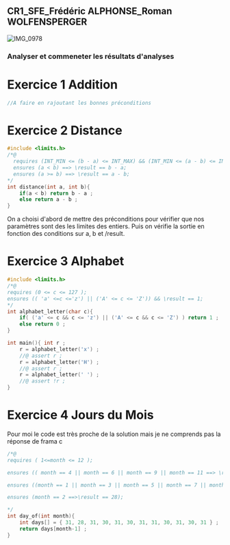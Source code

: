 ## CR1_SFE_Frédéric ALPHONSE_Roman WOLFENSPERGER
![IMG_0978](https://user-images.githubusercontent.com/101244166/171950332-e927d53f-aeeb-41bd-99cd-c974be30a3c0.PNG)


### Analyser et commeneter les résultats d'analyses

# Exercice 1 Addition
```c
//A faire en rajoutant les bonnes préconditions
```

# Exercice 2 Distance


```c
#include <limits.h>
/*@
  requires (INT_MIN <= (b - a) <= INT_MAX) && (INT_MIN <= (a - b) <= INT_MAX);
  ensures (a < b) ==> \result == b - a;
  ensures (a >= b) ==> \result == a - b;
*/
int distance(int a, int b){
    if(a < b) return b - a ;
    else return a - b ; 
}
```
On a choisi d'abord de mettre des préconditions pour vérifier que nos paramètres sont des les limites des entiers.
Puis on vérifie la sortie en fonction des conditions sur a, b et /result.

# Exercice 3 Alphabet


```c
#include <limits.h>
/*@
requires (0 <= c <= 127 );
ensures (( 'a' <=c <='z') || ('A' <= c <= 'Z')) && \result == 1;
*/
int alphabet_letter(char c){
    if( ('a' <= c && c <= 'z') || ('A' <= c && c <= 'Z') ) return 1 ;
    else return 0 ;
}

int main(){ int r ;
    r = alphabet_letter('x') ;
    //@ assert r ;
    r = alphabet_letter('H') ;
    //@ assert r ;
    r = alphabet_letter(' ') ;
    //@ assert !r ;
}
```

# Exercice 4 Jours du Mois

Pour moi le code est très proche de la solution mais je ne comprends pas la réponse de frama c
```c
/*@
requires ( 1<=month <= 12 );

ensures (( month == 4 || month == 6 || month == 9 || month == 11 ==> \result == 30));

ensures ((month == 1 || month == 3 || month == 5 || month == 7 || month == 8 || month == 10 ||	month ==12 ==> \result == 31));

ensures (month == 2 ==>\result == 28);

*/
int day_of(int month){
    int days[] = { 31, 28, 31, 30, 31, 30, 31, 31, 30, 31, 30, 31 } ;
    return days[month-1] ;
}

```
